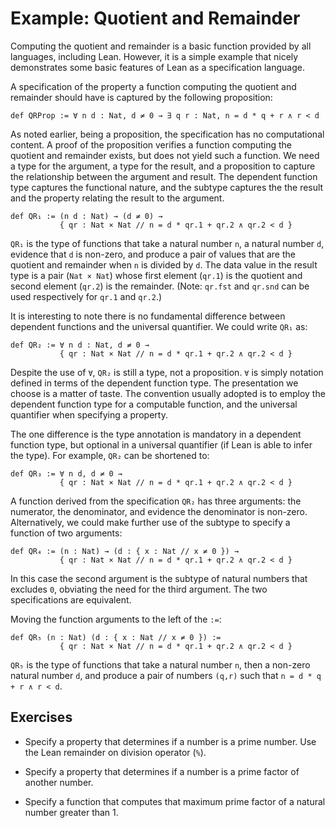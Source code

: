 # Example: Quotient and Remainder

Computing the quotient and remainder is a basic function provided by all languages, including Lean.
However, it is a simple example that nicely demonstrates some basic features of Lean as a
specification language.

A specification of the property a function computing the quotient and remainder
should have is captured by the following proposition:

```lean
def QRProp := ∀ n d : Nat, d ≠ 0 → ∃ q r : Nat, n = d * q + r ∧ r < d
```

As noted earlier, being a proposition, the specification has no computational
content. A proof of the proposition verifies a function computing the quotient and
remainder exists, but does not yield such a function. We need a type for the argument, a type
for the result, and a proposition to capture the relationship between the argument and result.
The dependent function type captures the functional nature, and the subtype captures the
the result and the property relating the result to the argument.

```lean
def QR₁ := (n d : Nat) → (d ≠ 0) →
           { qr : Nat × Nat // n = d * qr.1 + qr.2 ∧ qr.2 < d }
```

`QR₁` is the type of functions that take a natural  number `n`, a natural number `d`, evidence that `d` is non-zero,
and produce a pair of values that are the quotient and remainder when `n` is divided by `d`.
The data value in the result type is a pair (`Nat × Nat`) whose first element (`qr.1`) is the quotient
and second element (`qr.2`) is the remainder. (Note: `qr.fst` and `qr.snd` can be used respectively for `qr.1` and `qr.2`.)

It is interesting to note there is no fundamental difference between dependent functions and
the universal quantifier. We could write `QR₁` as:

```lean
def QR₂ := ∀ n d : Nat, d ≠ 0 →
           { qr : Nat × Nat // n = d * qr.1 + qr.2 ∧ qr.2 < d }
```

Despite the use of `∀`, `QR₂` is still a type, not a proposition. `∀` is simply notation defined
in terms of the dependent function type. The presentation we choose is a matter of taste. The
convention usually adopted is to employ the dependent function type for a computable function,
and the universal quantifier when specifying a property.

The one difference is the type annotation is mandatory in a dependent function type,
but optional in a universal quantifier (if Lean is able to infer the type). For example,
`QR₂` can be shortened to:

```lean
def QR₃ := ∀ n d, d ≠ 0 →
           { qr : Nat × Nat // n = d * qr.1 + qr.2 ∧ qr.2 < d }
```

A function derived from the specification `QR₂` has three arguments: the numerator,
the denominator, and evidence the denominator is non-zero. Alternatively, we could make
further use of the subtype to specify a function of two arguments:

```lean
def QR₄ := (n : Nat) → (d : { x : Nat // x ≠ 0 }) →
           { qr : Nat × Nat // n = d * qr.1 + qr.2 ∧ qr.2 < d }
```

In this case the second argument is the subtype of natural numbers that excludes `0`, obviating
the need for the third argument. The two specifications are equivalent.

Moving the function arguments to the left of the `:=`:

```lean
def QR₅ (n : Nat) (d : { x : Nat // x ≠ 0 }) :=
           { qr : Nat × Nat // n = d * qr.1 + qr.2 ∧ qr.2 < d }
```

`QR₅` is the type of functions that take a natural number `n`, then a non-zero natural number `d`,
and produce a pair of numbers `(q,r)` such that `n = d * q + r ∧ r < d`.

## Exercises

- Specify a property that determines if a number is a prime number. Use the Lean remainder on division operator (`%`).

- Specify a property that determines if a number is a prime factor of another number.

- Specify a function that computes that maximum prime factor of a natural number greater than 1.
